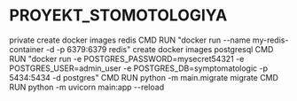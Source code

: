 # PROYEKT_STOMOTOLOGIYA
private
create docker images redis CMD RUN "docker run --name my-redis-container -d -p 6379:6379 redis"
create docker images postgresql CMD RUN "docker run -e POSTGRES_PASSWORD=mysecret54321 -e POSTGRES_USER=admin_user -e POSTGRES_DB=symptomatologic -p 5434:5434 -d postgres"
CMD RUN python -m main.migrate migrate 
CMD RUN python -m uvicorn main:app --reload
